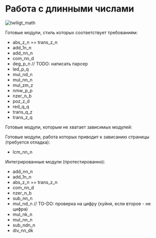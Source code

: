 Работа с длинными числами
=========================
![twiligt_math](http://img.wonkette.com/wp-content/uploads/2012/09/time-for-science.jpg)

Готовые модули, стиль которых соответствует требованиям:

* abs_z_n == trans_z_n
* add_1n_n
* add_nn_n
* com_nn_d
* deg_p_n // TODO: написать парсер
* led_p_q
* mul_nd_n
* mul_nn_n
* mul_zm_z
* nmw_p_p
* nzer_n_b
* poz_z_d
* red_q_q
* trans_q_z
* trans_z_q

Готовые модули, которым не хватает зависимых модулей:

Готовые модули, работа которых приводит к зависанию страницы (требуется отладка):
* lcm_nn_n

Интегрированные модули (протестированно):
* add_nn_n
* add_1n_n
* abs_z_n == trans_z_n
* com_nn_d
* nzer_n_b
* sub_nn_n
* mul_nd_n // TO-DO: проверка на цифру (хуйня, если второе - не цифра)
* mul_nk_n
* mul_nn_n
* sub_ndn_n
* div_nn_dk
